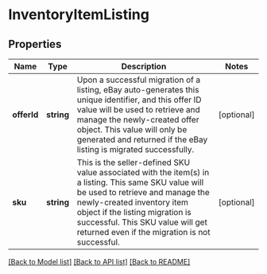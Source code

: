 # InventoryItemListing

## Properties
| Name        | Type       | Description                                                                                                                                                                                                                                                                                      | Notes      |
|-------------|------------|--------------------------------------------------------------------------------------------------------------------------------------------------------------------------------------------------------------------------------------------------------------------------------------------------|------------|
| **offerId** | **string** | Upon a successful migration of a listing, eBay auto-generates this unique identifier, and this offer ID value will be used to retrieve and manage the newly-created offer object. This value will only be generated and returned if the eBay listing is migrated successfully.                   | [optional] |
| **sku**     | **string** | This is the seller-defined SKU value associated with the item(s) in a listing. This same SKU value will be used to retrieve and manage the newly-created inventory item object if the listing migration is successful. This SKU value will get returned even if the migration is not successful. | [optional] |

[[Back to Model list]](../../README.md#documentation-for-models) [[Back to API list]](../../README.md#documentation-for-api-endpoints) [[Back to README]](../../README.md)

